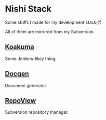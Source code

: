 # Nishi Stack

Some stuffs I made for my development stack(?)

All of them are mirrored from my Subversion.

## [Koakuma](https://github.com/nishistack/koakuma)
Some Jenkins-likey thing.

## [Docgen](https://github.com/nishistack/docgen)
Document generator.

## [RepoView](https://github.com/nishistack/repoview)
Subversion repository manager.
